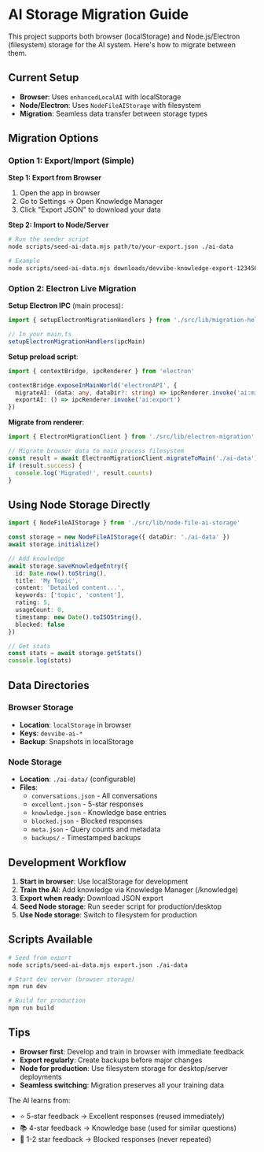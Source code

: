 # AI Storage Migration Guide

This project supports both browser (localStorage) and Node.js/Electron (filesystem) storage for the AI system. Here's how to migrate between them.

## Current Setup

- **Browser**: Uses `enhancedLocalAI` with localStorage
- **Node/Electron**: Uses `NodeFileAIStorage` with filesystem
- **Migration**: Seamless data transfer between storage types

## Migration Options

### Option 1: Export/Import (Simple)

**Step 1: Export from Browser**
1. Open the app in browser
2. Go to Settings → Open Knowledge Manager
3. Click "Export JSON" to download your data

**Step 2: Import to Node/Server**
```bash
# Run the seeder script
node scripts/seed-ai-data.mjs path/to/your-export.json ./ai-data

# Example
node scripts/seed-ai-data.mjs downloads/devvibe-knowledge-export-1234567890.json ./ai-data
```

### Option 2: Electron Live Migration

**Setup Electron IPC** (main process):
```typescript
import { setupElectronMigrationHandlers } from './src/lib/migration-helpers'

// In your main.ts
setupElectronMigrationHandlers(ipcMain)
```

**Setup preload script**:
```typescript
import { contextBridge, ipcRenderer } from 'electron'

contextBridge.exposeInMainWorld('electronAPI', {
  migrateAI: (data: any, dataDir?: string) => ipcRenderer.invoke('ai:migrate', data, dataDir),
  exportAI: () => ipcRenderer.invoke('ai:export')
})
```

**Migrate from renderer**:
```typescript
import { ElectronMigrationClient } from './src/lib/electron-migration'

// Migrate browser data to main process filesystem
const result = await ElectronMigrationClient.migrateToMain('./ai-data')
if (result.success) {
  console.log('Migrated!', result.counts)
}
```

## Using Node Storage Directly

```typescript
import { NodeFileAIStorage } from './src/lib/node-file-ai-storage'

const storage = new NodeFileAIStorage({ dataDir: './ai-data' })
await storage.initialize()

// Add knowledge
await storage.saveKnowledgeEntry({
  id: Date.now().toString(),
  title: 'My Topic',
  content: 'Detailed content...',
  keywords: ['topic', 'content'],
  rating: 5,
  usageCount: 0,
  timestamp: new Date().toISOString(),
  blocked: false
})

// Get stats
const stats = await storage.getStats()
console.log(stats)
```

## Data Directories

### Browser Storage
- **Location**: `localStorage` in browser
- **Keys**: `devvibe-ai-*`
- **Backup**: Snapshots in localStorage

### Node Storage  
- **Location**: `./ai-data/` (configurable)
- **Files**:
  - `conversations.json` - All conversations
  - `excellent.json` - 5-star responses  
  - `knowledge.json` - Knowledge base entries
  - `blocked.json` - Blocked responses
  - `meta.json` - Query counts and metadata
  - `backups/` - Timestamped backups

## Development Workflow

1. **Start in browser**: Use localStorage for development
2. **Train the AI**: Add knowledge via Knowledge Manager (/knowledge)
3. **Export when ready**: Download JSON export
4. **Seed Node storage**: Run seeder script for production/desktop
5. **Use Node storage**: Switch to filesystem for production

## Scripts Available

```bash
# Seed from export
node scripts/seed-ai-data.mjs export.json ./ai-data

# Start dev server (browser storage)
npm run dev

# Build for production
npm run build
```

## Tips

- **Browser first**: Develop and train in browser with immediate feedback
- **Export regularly**: Create backups before major changes
- **Node for production**: Use filesystem storage for desktop/server deployments
- **Seamless switching**: Migration preserves all your training data

The AI learns from:
- ⭐ 5-star feedback → Excellent responses (reused immediately)
- 📚 4-star feedback → Knowledge base (used for similar questions)  
- 🚫 1-2 star feedback → Blocked responses (never repeated)
